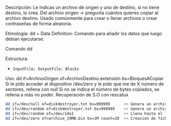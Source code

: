Descripción:
Le indicas un archivo de origen y uno de destino, si no tiene destino, lo crea.
Del archivo origen -> pregunta cuántos quieres copiar al archivo destino.
Usado comúnmente para crear o llenar archivos o crear contraseñas de forma aleatoria.

Etimología: dd = Data Definition: Comando para añadir los datos que luego debían ejecutarse.

Comando dd

Estructura:
- `InputFile; OutputFile; Blocks`

Uso: dd if=ArchivoOrigen of=ArchivoDestino.extensión bs=BloquesACopiar
Si le pido acceder al dispositivo /dev/zero y le pido que me de X número de sectores, rellena con null
Si no se indica el número de bytes copiados, se rellena a más no poder.
Recuperación de S.O con rescatux

```sh
dd if=/dev/null of=diskdestroyer.txt bs=999999	    >> Genera un archivo diskdestroyer.txt con 999999bits copiados tipo null
dd if=/dev/random of=diskdestroyer.txt bs=999999	>> Genera un archivo diskdestroyer.txt con 999999bits copiados tipo random
dd if=/dev/random of=/dev/sda1				        >> Llena hasta el límite el directorio de arranque sda1 (luego no funciona)
dd if=/dev/zero of=archivo_29MB.bin bs=1M count=20  >> Creacion de fichero binario con zeros en su interios
```